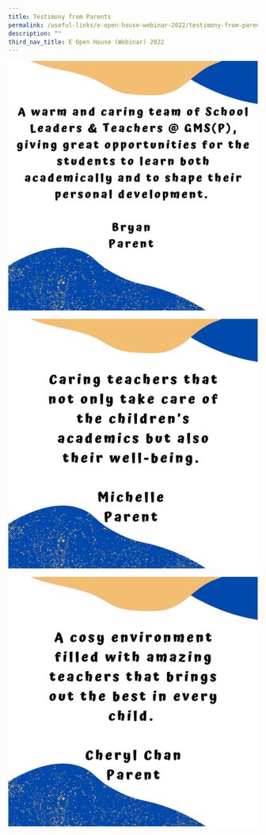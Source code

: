 ```yaml
---
title: Testimony from Parents
permalink: /useful-links/e-open-house-webinar-2022/testimony-from-parents/
description: ""
third_nav_title: E Open House (Webinar) 2022
---
```

![](/images/IMG-20210709-WA0000.jpg)

![](/images/IMG-20210709-WA0001.jpg)

![](/images/IMG-20210709-WA0002.jpg)